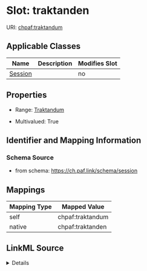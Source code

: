 

# Slot: traktanden



URI: [chpaf:traktandum](https://ch.paf.link/traktandum)



<!-- no inheritance hierarchy -->





## Applicable Classes

| Name | Description | Modifies Slot |
| --- | --- | --- |
| [Session](Session.md) |  |  no  |







## Properties

* Range: [Traktandum](Traktandum.md)

* Multivalued: True





## Identifier and Mapping Information







### Schema Source


* from schema: https://ch.paf.link/schema/session




## Mappings

| Mapping Type | Mapped Value |
| ---  | ---  |
| self | chpaf:traktandum |
| native | chpaf:traktanden |




## LinkML Source

<details>
```yaml
name: traktanden
from_schema: https://ch.paf.link/schema/session
rank: 1000
slot_uri: chpaf:traktandum
alias: traktanden
domain_of:
- Session
range: Traktandum
multivalued: true
inlined: true
inlined_as_list: true

```
</details>